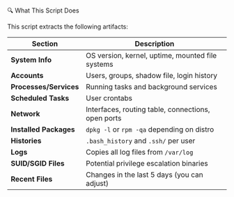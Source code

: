 🔍 What This Script Does

This script extracts the following artifacts:

| Section                | Description                                        |
| ---------------------- | -------------------------------------------------- |
| **System Info**        | OS version, kernel, uptime, mounted file systems   |
| **Accounts**           | Users, groups, shadow file, login history          |
| **Processes/Services** | Running tasks and background services              |
| **Scheduled Tasks**    | User crontabs                                      |
| **Network**            | Interfaces, routing table, connections, open ports |
| **Installed Packages** | `dpkg -l` or `rpm -qa` depending on distro         |
| **Histories**          | `.bash_history` and `.ssh/` per user               |
| **Logs**               | Copies all log files from `/var/log`               |
| **SUID/SGID Files**    | Potential privilege escalation binaries            |
| **Recent Files**       | Changes in the last 5 days (you can adjust)        |

